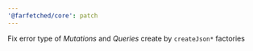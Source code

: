 ```yaml
---
'@farfetched/core': patch
---
```


Fix error type of _Mutations_ and _Queries_ create by `createJson*` factories
